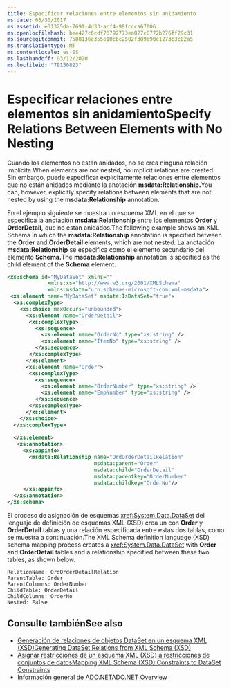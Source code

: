```yaml
---
title: Especificar relaciones entre elementos sin anidamiento
ms.date: 03/30/2017
ms.assetid: e31325da-7691-4d33-acf4-99fccca67006
ms.openlocfilehash: bee427c6cdf76792773ea827c8772b276ff29c31
ms.sourcegitcommit: 7588136e355e10cbc2582f389c90c127363c02a5
ms.translationtype: MT
ms.contentlocale: es-ES
ms.lasthandoff: 03/12/2020
ms.locfileid: "79150823"
---
```

# <a name="specify-relations-between-elements-with-no-nesting"></a><span data-ttu-id="7d0f7-102">Especificar relaciones entre elementos sin anidamiento</span><span class="sxs-lookup"><span data-stu-id="7d0f7-102">Specify Relations Between Elements with No Nesting</span></span>
<span data-ttu-id="7d0f7-103">Cuando los elementos no están anidados, no se crea ninguna relación implícita.</span><span class="sxs-lookup"><span data-stu-id="7d0f7-103">When elements are not nested, no implicit relations are created.</span></span> <span data-ttu-id="7d0f7-104">Sin embargo, puede especificar explícitamente relaciones entre elementos que no están anidados mediante la anotación **msdata:Relationship.**</span><span class="sxs-lookup"><span data-stu-id="7d0f7-104">You can, however, explicitly specify relations between elements that are not nested by using the **msdata:Relationship** annotation.</span></span>  
  
 <span data-ttu-id="7d0f7-105">En el ejemplo siguiente se muestra un esquema XML en el que se especifica la anotación **msdata:Relationship** entre los elementos **Order** y **OrderDetail,** que no están anidados.</span><span class="sxs-lookup"><span data-stu-id="7d0f7-105">The following example shows an XML Schema in which the **msdata:Relationship** annotation is specified between the **Order** and **OrderDetail** elements, which are not nested.</span></span> <span data-ttu-id="7d0f7-106">La anotación **msdata:Relationship** se especifica como el elemento secundario del elemento **Schema.**</span><span class="sxs-lookup"><span data-stu-id="7d0f7-106">The **msdata:Relationship** annotation is specified as the child element of the **Schema** element.</span></span>  
  
```xml  
<xs:schema id="MyDataSet" xmlns=""
             xmlns:xs="http://www.w3.org/2001/XMLSchema"
             xmlns:msdata="urn:schemas-microsoft-com:xml-msdata">  
 <xs:element name="MyDataSet" msdata:IsDataSet="true">  
  <xs:complexType>  
    <xs:choice maxOccurs="unbounded">  
      <xs:element name="OrderDetail">  
       <xs:complexType>  
         <xs:sequence>  
           <xs:element name="OrderNo" type="xs:string" />  
           <xs:element name="ItemNo" type="xs:string" />  
         </xs:sequence>  
       </xs:complexType>  
      </xs:element>  
      <xs:element name="Order">  
       <xs:complexType>  
         <xs:sequence>  
           <xs:element name="OrderNumber" type="xs:string" />  
           <xs:element name="EmpNumber" type="xs:string" />  
         </xs:sequence>  
       </xs:complexType>  
      </xs:element>  
    </xs:choice>  
  </xs:complexType>  
  
  </xs:element>  
   <xs:annotation>  
     <xs:appinfo>  
       <msdata:Relationship name="OrdOrderDetailRelation"  
                            msdata:parent="Order"
                            msdata:child="OrderDetail"
                            msdata:parentkey="OrderNumber"
                            msdata:childkey="OrderNo"/>  
     </xs:appinfo>  
  </xs:annotation>  
</xs:schema>  
```  
  
 <span data-ttu-id="7d0f7-107">El proceso de asignación de esquemas <xref:System.Data.DataSet> del lenguaje de definición de esquemas XML (XSD) crea un con **Order** y **OrderDetail** tablas y una relación especificada entre estas dos tablas, como se muestra a continuación.</span><span class="sxs-lookup"><span data-stu-id="7d0f7-107">The XML Schema definition language (XSD) schema mapping process creates a <xref:System.Data.DataSet> with **Order** and **OrderDetail** tables and a relationship specified between these two tables, as shown below.</span></span>  
  
```text  
RelationName: OrdOrderDetailRelation  
ParentTable: Order  
ParentColumns: OrderNumber
ChildTable: OrderDetail  
ChildColumns: OrderNo
Nested: False  
```  
  
## <a name="see-also"></a><span data-ttu-id="7d0f7-108">Consulte también</span><span class="sxs-lookup"><span data-stu-id="7d0f7-108">See also</span></span>

- [<span data-ttu-id="7d0f7-109">Generación de relaciones de objetos DataSet en un esquema XML (XSD)</span><span class="sxs-lookup"><span data-stu-id="7d0f7-109">Generating DataSet Relations from XML Schema (XSD)</span></span>](generating-dataset-relations-from-xml-schema-xsd.md)
- [<span data-ttu-id="7d0f7-110">Asignar restricciones de un esquema XML (XSD) a restricciones de conjuntos de datos</span><span class="sxs-lookup"><span data-stu-id="7d0f7-110">Mapping XML Schema (XSD) Constraints to DataSet Constraints</span></span>](mapping-xml-schema-xsd-constraints-to-dataset-constraints.md)
- [<span data-ttu-id="7d0f7-111">Información general de ADO.NET</span><span class="sxs-lookup"><span data-stu-id="7d0f7-111">ADO.NET Overview</span></span>](../ado-net-overview.md)
